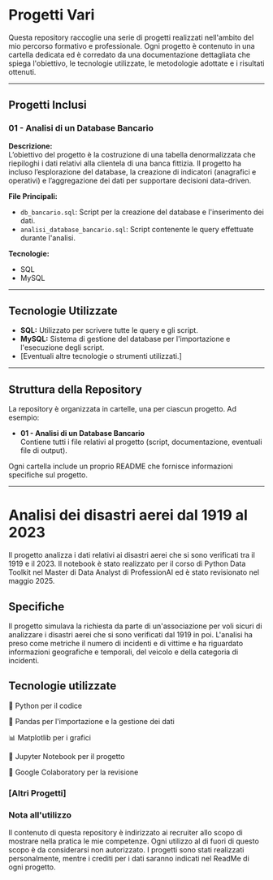 # Progetti Vari

Questa repository raccoglie una serie di progetti realizzati nell'ambito del mio percorso formativo e professionale. Ogni progetto è contenuto in una cartella dedicata ed è corredato da una documentazione dettagliata che spiega l'obiettivo, le tecnologie utilizzate, le metodologie adottate e i risultati ottenuti.

---

## Progetti Inclusi

### 01 - Analisi di un Database Bancario

**Descrizione:**  
L’obiettivo del progetto è la costruzione di una tabella denormalizzata che riepiloghi i dati relativi alla clientela di una banca fittizia. Il progetto ha incluso l’esplorazione del database, la creazione di indicatori (anagrafici e operativi) e l’aggregazione dei dati per supportare decisioni data-driven.

**File Principali:**  
- `db_bancario.sql`: Script per la creazione del database e l'inserimento dei dati.  
- `analisi_database_bancario.sql`: Script contenente le query effettuate durante l'analisi.

**Tecnologie:**  
- SQL  
- MySQL

---

## Tecnologie Utilizzate

- **SQL:** Utilizzato per scrivere tutte le query e gli script.  
- **MySQL:** Sistema di gestione del database per l'importazione e l'esecuzione degli script.  
- [Eventuali altre tecnologie o strumenti utilizzati.]

---

## Struttura della Repository

La repository è organizzata in cartelle, una per ciascun progetto. Ad esempio:

- **01 - Analisi di un Database Bancario**  
  Contiene tutti i file relativi al progetto (script, documentazione, eventuali file di output).

Ogni cartella include un proprio README che fornisce informazioni specifiche sul progetto.

---

# Analisi dei disastri aerei dal 1919 al 2023

Il progetto analizza i dati relativi ai disastri aerei che si sono verificati tra il 1919 e il 2023. Il notebook è stato realizzato per il corso di Python Data Toolkit nel Master di Data Analyst di ProfessionAI ed è stato revisionato nel maggio 2025.

## Specifiche

Il progetto simulava la richiesta da parte di un'associazione per voli sicuri di analizzare i disastri aerei che si sono verificati dal 1919 in poi. L'analisi ha preso come metriche il numero di incidenti e di vittime e ha riguardato informazioni geografiche e temporali, del veicolo e della categoria di incidenti.

## Tecnologie utilizzate

🐍 Python per il codice

🐼 Pandas per l'importazione e la gestione dei dati

📊 Matplotlib per i grafici

📔 Jupyter Notebook per il progetto

🤝 Google Colaboratory per la revisione

### [Altri Progetti]


### Nota all'utilizzo

Il contenuto di questa repository è indirizzato ai recruiter allo scopo di mostrare nella pratica le mie competenze. Ogni utilizzo al di fuori di questo scopo è da considerarsi non autorizzato. I progetti sono stati realizzati personalmente, mentre i crediti per i dati saranno indicati nel ReadMe di ogni progetto.
